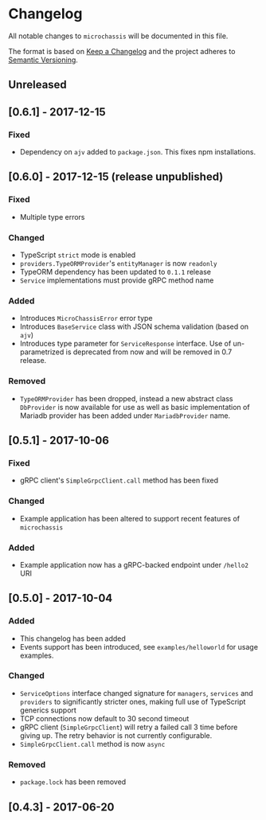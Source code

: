 # Changelog
All notable changes to `microchassis` will be documented in this file.

The format is based on [Keep a
Changelog](http://keepachangelog.com/en/1.0.0/) and the project
adheres to [Semantic Versioning](http://semver.org/spec/v2.0.0.html).

## Unreleased

## [0.6.1] - 2017-12-15

### Fixed

* Dependency on `ajv` added to `package.json`. This fixes npm installations.

## [0.6.0] - 2017-12-15 (release unpublished)

### Fixed

* Multiple type errors

### Changed
* TypeScript `strict` mode is enabled
* `providers.TypeORMProvider`'s `entityManager` is now `readonly`
* TypeORM dependency has been updated to `0.1.1` release
* `Service` implementations must provide gRPC method name

### Added
* Introduces `MicroChassisError` error type
* Introduces `BaseService` class with JSON schema validation (based on
  `ajv`)
* Introduces type parameter for `ServiceResponse` interface. Use of
  un-parametrized is deprecated from now and will be removed in 0.7
  release.

### Removed
* `TypeORMProvider` has been dropped, instead a new abstract class
  `DbProvider` is now available for use as well as basic
  implementation of Mariadb provider has been added under
  `MariadbProvider` name.

## [0.5.1] - 2017-10-06

### Fixed

* gRPC client's `SimpleGrpcClient.call` method has been fixed

### Changed

* Example application has been altered to support recent features of
`microchassis`

### Added

* Example application now has a gRPC-backed endpoint under `/hello2`
  URI

## [0.5.0] - 2017-10-04

### Added
* This changelog has been added
* Events support has been introduced, see `examples/helloworld` for
  usage examples.

### Changed
* `ServiceOptions` interface changed signature for `managers`,
  `services` and `providers` to significantly stricter ones, making
  full use of TypeScript generics support
* TCP connections now default to 30 second timeout
* gRPC client (`SimpleGrpcClient`) will retry a failed call 3 time
  before giving up. The retry behavior is not currently configurable.
* `SimpleGrpcClient.call` method is now `async`


### Removed
* `package.lock` has been removed

## [0.4.3] - 2017-06-20
